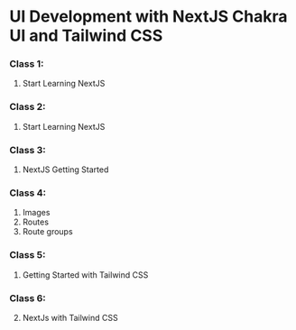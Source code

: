 # UI Development with NextJS Chakra UI and Tailwind CSS

### Class 1:

1. Start Learning NextJS

### Class 2:

1. Start Learning NextJS

### Class 3:

1. NextJS Getting Started

### Class 4:

1. Images
2. Routes
3. Route groups

### Class 5:

1. Getting Started with Tailwind CSS

### Class 6:

2. NextJs with Tailwind CSS
